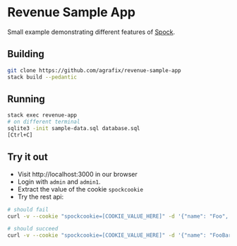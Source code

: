 # Revenue Sample App

Small example demonstrating different features of [Spock](http://www.spock.li).

## Building

```bash
git clone https://github.com/agrafix/revenue-sample-app
stack build --pedantic
```

## Running

```bash
stack exec revenue-app
# on different terminal
sqlite3 -init sample-data.sql database.sql
[Ctrl+C]
```

## Try it out

* Visit http://localhost:3000 in our browser
* Login with `admin` and `admin1`.
* Extract the value of the cookie `spockcookie`
* Try the rest api:

```bash
# should fail
curl -v --cookie "spockcookie=[COOKIE_VALUE_HERE]" -d '{"name": "Foo", "price": -1, "revenue": 5}' -H 'Content-Type: application/json' -H 'Accept: application/json' -X POST http://localhost:3000/api/item/create

# should succeed
curl -v --cookie "spockcookie=[COOKIE_VALUE_HERE]" -d '{"name": "FooBar", "price": 5.00, "revenue": 0.05}' -H 'Content-Type: application/json' -H 'Accept: application/json' -X POST http://localhost:3000/api/item/create
```
